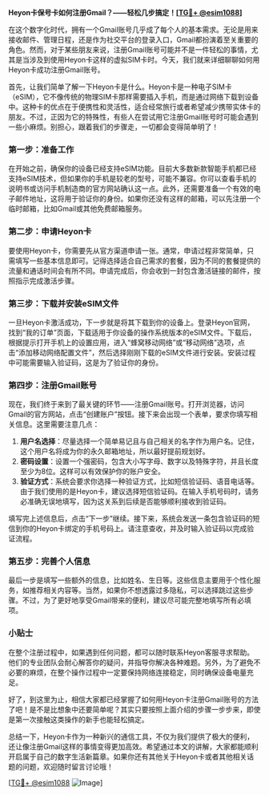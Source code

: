 **Heyon卡保号卡如何注册Gmail？——轻松几步搞定！[[TG💪+ @esim1088](https://t.me/s/esim1088)]**

在这个数字化时代，拥有一个Gmail账号几乎成了每个人的基本需求。无论是用来接收邮件、管理日程，还是作为社交平台的登录入口，Gmail都扮演着至关重要的角色。然而，对于某些朋友来说，注册Gmail账号可能并不是一件轻松的事情，尤其是当涉及到使用Heyon卡这样的虚拟SIM卡时。今天，我们就来详细聊聊如何用Heyon卡成功注册Gmail账号。

首先，让我们简单了解一下Heyon卡是什么。Heyon卡是一种电子SIM卡（eSIM），它不像传统的物理SIM卡那样需要插入手机，而是通过网络下载到设备中。这种卡的优点在于便携性和灵活性，适合经常旅行或者希望减少携带实体卡的朋友。不过，正因为它的特殊性，有些人在尝试用它注册Gmail账号时可能会遇到一些小麻烦。别担心，跟着我们的步骤走，一切都会变得简单明了！

### 第一步：准备工作

在开始之前，确保你的设备已经支持eSIM功能。目前大多数新款智能手机都已经支持eSIM技术，但如果你的手机是较老的型号，可能不兼容。你可以查看手机的说明书或访问手机制造商的官方网站确认这一点。此外，还需要准备一个有效的电子邮件地址，这将用于验证你的身份。如果你还没有这样的邮箱，可以先注册一个临时邮箱，比如Gmail或其他免费邮箱服务。

### 第二步：申请Heyon卡

要使用Heyon卡，你需要先从官方渠道申请一张。通常，申请过程非常简单，只需填写一些基本信息即可。记得选择适合自己需求的套餐，因为不同的套餐提供的流量和通话时间会有所不同。申请完成后，你会收到一封包含激活链接的邮件，按照指示完成激活步骤。

### 第三步：下载并安装eSIM文件

一旦Heyon卡激活成功，下一步就是将其下载到你的设备上。登录Heyon官网，找到“我的订单”页面，下载适用于你设备的操作系统版本的eSIM文件。下载后，根据提示打开手机上的设置应用，进入“蜂窝移动网络”或“移动网络”选项，点击“添加移动网络配置文件”，然后选择刚刚下载的eSIM文件进行安装。安装过程中可能需要输入验证码，这是为了验证你的身份。

### 第四步：注册Gmail账号

现在，我们终于来到了最关键的环节——注册Gmail账号。打开浏览器，访问Gmail的官方网站，点击“创建账户”按钮。接下来会出现一个表单，要求你填写相关信息。这里需要注意几点：

1. **用户名选择**：尽量选择一个简单易记且与自己相关的名字作为用户名。记住，这个用户名将成为你的永久邮箱地址，所以最好提前规划好。
2. **密码设置**：设置一个强密码，包含大小写字母、数字以及特殊字符，并且长度至少为8位。这样可以有效保护你的账户安全。
3. **验证方式**：系统会要求你选择一种验证方式，比如短信验证码、语音电话等。由于我们使用的是Heyon卡，建议选择短信验证码。在输入手机号码时，请务必准确无误地填写，因为这关系到后续是否能够顺利接收到验证码。

填写完上述信息后，点击“下一步”继续。接下来，系统会发送一条包含验证码的短信到你的Heyon卡绑定的手机号码上。请注意查收，并及时输入验证码以完成验证流程。

### 第五步：完善个人信息

最后一步是填写一些额外的信息，比如姓名、生日等。这些信息主要用于个性化服务，如推荐相关内容等。当然，如果你不想透露过多隐私，可以选择跳过这些步骤。不过，为了更好地享受Gmail带来的便利，建议尽可能完整地填写所有必填项。

### 小贴士

在整个注册过程中，如果遇到任何问题，都可以随时联系Heyon客服寻求帮助。他们的专业团队会耐心解答你的疑问，并指导你解决各种难题。另外，为了避免不必要的麻烦，在整个操作过程中一定要保持网络连接稳定，同时确保设备电量充足。

好了，到这里为止，相信大家都已经掌握了如何用Heyon卡注册Gmail账号的方法了吧！是不是比想象中还要简单呢？其实只要按照上面介绍的步骤一步步来，即使是第一次接触这类操作的新手也能轻松搞定。

总结一下，Heyon卡作为一种新兴的通信工具，不仅为我们提供了极大的便利，还让像注册Gmail这样的事情变得更加高效。希望通过本文的讲解，大家都能顺利开启属于自己的数字生活新篇章。如果你还有其他关于Heyon卡或者其他相关话题的问题，欢迎随时留言讨论哦！

[[TG💪+ @esim1088](https://t.me/s/esim1088) ![Image](https://i.postimg.cc/4NQfJmqS/Snipaste-2025-05-13-00-14-12.png)]